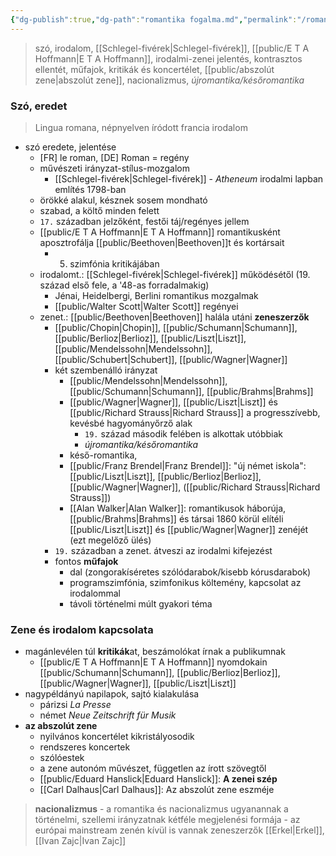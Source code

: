 ```yaml
---
{"dg-publish":true,"dg-path":"romantika fogalma.md","permalink":"/romantika-fogalma/"}
---
```


> szó, irodalom, [[Schlegel-fivérek\|Schlegel-fivérek]], [[public/E T A Hoffmann\|E T A Hoffmann]], irodalmi-zenei jelentés, kontrasztos ellentét, műfajok, kritikák és koncertélet, [[public/abszolút zene\|abszolút zene]], nacionalizmus, *újromantika/későromantika*

### Szó, eredet

> Lingua romana, népnyelven íródott francia irodalom

- szó eredete, jelentése
	- [FR] le roman, [DE] Roman = regény
	- művészeti irányzat-stílus-mozgalom
		- [[Schlegel-fivérek\|Schlegel-fivérek]] - *Atheneum* irodalmi lapban említés 1798-ban
	- örökké alakul, késznek sosem mondható
	- szabad, a költő minden felett
	- `17.` században jelzőként, festői táj/regényes jellem
	- [[public/E T A Hoffmann\|E T A Hoffmann]] romantikusként aposztrofálja [[public/Beethoven\|Beethoven]]t és kortársait
		- 5. szimfónia kritikájában
	- irodalomt.: [[Schlegel-fivérek\|Schlegel-fivérek]] működésétől (19. század első fele, a '48-as forradalmakig)
		- Jénai, Heidelbergi, Berlini romantikus mozgalmak
		- [[public/Walter Scott\|Walter Scott]] regényei
	- zenet.: [[public/Beethoven\|Beethoven]] halála utáni **zeneszerzők**
		- [[public/Chopin\|Chopin]], [[public/Schumann\|Schumann]], [[public/Berlioz\|Berlioz]], [[public/Liszt\|Liszt]], [[public/Mendelssohn\|Mendelssohn]], [[public/Schubert\|Schubert]], [[public/Wagner\|Wagner]]
		- két szembenálló irányzat
			- [[public/Mendelssohn\|Mendelssohn]], [[public/Schumann\|Schumann]], [[public/Brahms\|Brahms]]
			- [[public/Wagner\|Wagner]], [[public/Liszt\|Liszt]] és [[public/Richard Strauss\|Richard Strauss]] a progresszívebb, kevésbé hagyományőrző alak
				- `19.` század második felében is alkottak utóbbiak
				- *újromantika/későromantika*
			- késő-romantika, 
			- [[public/Franz Brendel\|Franz Brendel]]: "új német iskola": [[public/Liszt\|Liszt]], [[public/Berlioz\|Berlioz]], [[public/Wagner\|Wagner]], ([[public/Richard Strauss\|Richard Strauss]])
			- [[Alan Walker\|Alan Walker]]: romantikusok háborúja, [[public/Brahms\|Brahms]] és társai 1860 körül elítéli [[public/Liszt\|Liszt]] és [[public/Wagner\|Wagner]] zenéjét (ezt megelőző ülés)
		- `19.` században a zenet. átveszi az irodalmi kifejezést
		- fontos **műfajok**
			- dal (zongorakíséretes szólódarabok/kisebb kórusdarabok)
			- programszimfónia, szimfonikus költemény, kapcsolat az irodalommal
			- távoli történelmi múlt gyakori téma

### Zene és irodalom kapcsolata

- magánlevélen túl **kritikák**at, beszámolókat írnak a publikumnak
	- [[public/E T A Hoffmann\|E T A Hoffmann]] nyomdokain [[public/Schumann\|Schumann]], [[public/Berlioz\|Berlioz]], [[public/Wagner\|Wagner]], [[public/Liszt\|Liszt]]
- nagypéldányú napilapok, sajtó kialakulása
	- párizsi *La Presse*
	- német *Neue Zeitschrift für Musik*
- **az abszolút zene**
	- nyilvános koncertélet kikristályosodik
	- rendszeres koncertek
	- szólóestek
	- a zene autonóm művészet, független az írott szövegtől
	- [[public/Eduard Hanslick\|Eduard Hanslick]]: **A zenei szép**
	- [[Carl Dalhaus\|Carl Dalhaus]]: Az abszolút zene eszméje

> **nacionalizmus**
	- a romantika és nacionalizmus ugyanannak a történelmi, szellemi irányzatnak kétféle megjelenési formája
	- az európai mainstream zenén kívül is vannak zeneszerzők [[Erkel\|Erkel]], [[Ivan Zajc\|Ivan Zajc]]